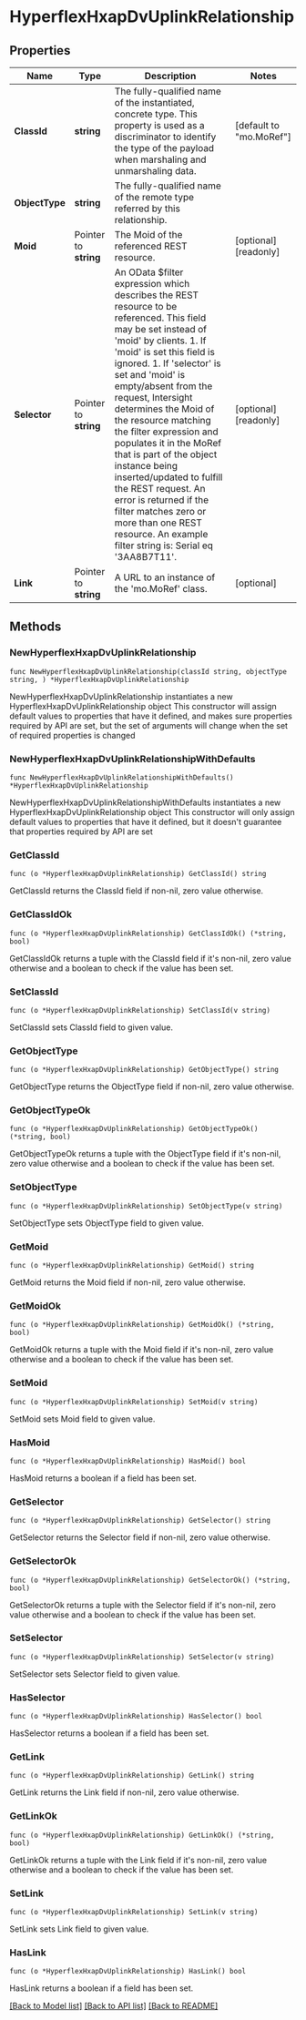 # HyperflexHxapDvUplinkRelationship

## Properties

Name | Type | Description | Notes
------------ | ------------- | ------------- | -------------
**ClassId** | **string** | The fully-qualified name of the instantiated, concrete type. This property is used as a discriminator to identify the type of the payload when marshaling and unmarshaling data. | [default to "mo.MoRef"]
**ObjectType** | **string** | The fully-qualified name of the remote type referred by this relationship. | 
**Moid** | Pointer to **string** | The Moid of the referenced REST resource. | [optional] [readonly] 
**Selector** | Pointer to **string** | An OData $filter expression which describes the REST resource to be referenced. This field may be set instead of &#39;moid&#39; by clients. 1. If &#39;moid&#39; is set this field is ignored. 1. If &#39;selector&#39; is set and &#39;moid&#39; is empty/absent from the request, Intersight determines the Moid of the resource matching the filter expression and populates it in the MoRef that is part of the object instance being inserted/updated to fulfill the REST request. An error is returned if the filter matches zero or more than one REST resource. An example filter string is: Serial eq &#39;3AA8B7T11&#39;. | [optional] [readonly] 
**Link** | Pointer to **string** | A URL to an instance of the &#39;mo.MoRef&#39; class. | [optional] 

## Methods

### NewHyperflexHxapDvUplinkRelationship

`func NewHyperflexHxapDvUplinkRelationship(classId string, objectType string, ) *HyperflexHxapDvUplinkRelationship`

NewHyperflexHxapDvUplinkRelationship instantiates a new HyperflexHxapDvUplinkRelationship object
This constructor will assign default values to properties that have it defined,
and makes sure properties required by API are set, but the set of arguments
will change when the set of required properties is changed

### NewHyperflexHxapDvUplinkRelationshipWithDefaults

`func NewHyperflexHxapDvUplinkRelationshipWithDefaults() *HyperflexHxapDvUplinkRelationship`

NewHyperflexHxapDvUplinkRelationshipWithDefaults instantiates a new HyperflexHxapDvUplinkRelationship object
This constructor will only assign default values to properties that have it defined,
but it doesn't guarantee that properties required by API are set

### GetClassId

`func (o *HyperflexHxapDvUplinkRelationship) GetClassId() string`

GetClassId returns the ClassId field if non-nil, zero value otherwise.

### GetClassIdOk

`func (o *HyperflexHxapDvUplinkRelationship) GetClassIdOk() (*string, bool)`

GetClassIdOk returns a tuple with the ClassId field if it's non-nil, zero value otherwise
and a boolean to check if the value has been set.

### SetClassId

`func (o *HyperflexHxapDvUplinkRelationship) SetClassId(v string)`

SetClassId sets ClassId field to given value.


### GetObjectType

`func (o *HyperflexHxapDvUplinkRelationship) GetObjectType() string`

GetObjectType returns the ObjectType field if non-nil, zero value otherwise.

### GetObjectTypeOk

`func (o *HyperflexHxapDvUplinkRelationship) GetObjectTypeOk() (*string, bool)`

GetObjectTypeOk returns a tuple with the ObjectType field if it's non-nil, zero value otherwise
and a boolean to check if the value has been set.

### SetObjectType

`func (o *HyperflexHxapDvUplinkRelationship) SetObjectType(v string)`

SetObjectType sets ObjectType field to given value.


### GetMoid

`func (o *HyperflexHxapDvUplinkRelationship) GetMoid() string`

GetMoid returns the Moid field if non-nil, zero value otherwise.

### GetMoidOk

`func (o *HyperflexHxapDvUplinkRelationship) GetMoidOk() (*string, bool)`

GetMoidOk returns a tuple with the Moid field if it's non-nil, zero value otherwise
and a boolean to check if the value has been set.

### SetMoid

`func (o *HyperflexHxapDvUplinkRelationship) SetMoid(v string)`

SetMoid sets Moid field to given value.

### HasMoid

`func (o *HyperflexHxapDvUplinkRelationship) HasMoid() bool`

HasMoid returns a boolean if a field has been set.

### GetSelector

`func (o *HyperflexHxapDvUplinkRelationship) GetSelector() string`

GetSelector returns the Selector field if non-nil, zero value otherwise.

### GetSelectorOk

`func (o *HyperflexHxapDvUplinkRelationship) GetSelectorOk() (*string, bool)`

GetSelectorOk returns a tuple with the Selector field if it's non-nil, zero value otherwise
and a boolean to check if the value has been set.

### SetSelector

`func (o *HyperflexHxapDvUplinkRelationship) SetSelector(v string)`

SetSelector sets Selector field to given value.

### HasSelector

`func (o *HyperflexHxapDvUplinkRelationship) HasSelector() bool`

HasSelector returns a boolean if a field has been set.

### GetLink

`func (o *HyperflexHxapDvUplinkRelationship) GetLink() string`

GetLink returns the Link field if non-nil, zero value otherwise.

### GetLinkOk

`func (o *HyperflexHxapDvUplinkRelationship) GetLinkOk() (*string, bool)`

GetLinkOk returns a tuple with the Link field if it's non-nil, zero value otherwise
and a boolean to check if the value has been set.

### SetLink

`func (o *HyperflexHxapDvUplinkRelationship) SetLink(v string)`

SetLink sets Link field to given value.

### HasLink

`func (o *HyperflexHxapDvUplinkRelationship) HasLink() bool`

HasLink returns a boolean if a field has been set.


[[Back to Model list]](../README.md#documentation-for-models) [[Back to API list]](../README.md#documentation-for-api-endpoints) [[Back to README]](../README.md)



